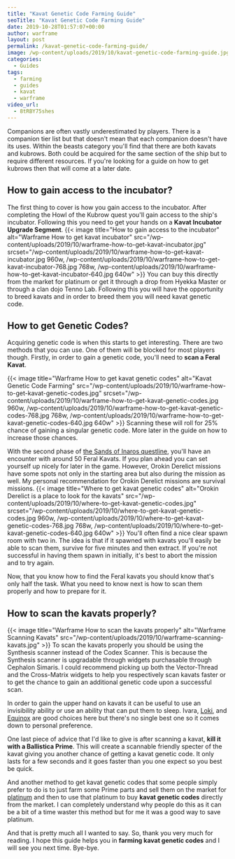 ```yaml
---
title: "Kavat Genetic Code Farming Guide"
seoTitle: "Kavat Genetic Code Farming Guide"
date: 2019-10-28T01:57:07+00:00
author: warframe
layout: post
permalink: /kavat-genetic-code-farming-guide/
image: /wp-content/uploads/2019/10/kavat-genetic-code-farming-guide.jpg
categories:
  - Guides
tags:
  - farming
  - guides
  - kavat
  - warframe
video_url:
  - 8tRBY75shes
---
```

Companions are often vastly underestimated by players. There is a companion tier list but that doesn't mean that each companion doesn't have its uses. <!--more--> Within the beasts category you'll find that there are both kavats and kubrows. Both could be acquired for the same section of the ship but to require different resources. If you're looking for a guide on how to get kubrows then that will come at a later date. 

## How to gain access to the incubator?
The first thing to cover is how you gain access to the incubator. After completing the Howl of the Kubrow quest you'll gain access to the ship's incubator. Following this you need to get your hands on a <b>Kavat Incubator Upgrade Segment</b>. 
{{< image title=\"How to gain access to the incubator\" alt=\"Warframe How to get kavat incubator\" src=\"/wp-content/uploads/2019/10/warframe-how-to-get-kavat-incubator.jpg\" srcset=\"/wp-content/uploads/2019/10/warframe-how-to-get-kavat-incubator.jpg 960w, /wp-content/uploads/2019/10/warframe-how-to-get-kavat-incubator-768.jpg 768w, /wp-content/uploads/2019/10/warframe-how-to-get-kavat-incubator-640.jpg 640w\" >}}
You can buy this directly from the market for platinum or get it through a drop from Hyekka Master or through a clan dojo Tenno Lab. Following this you will have the opportunity to breed kavats and in order to breed them you will need kavat genetic code. 

## How to get Genetic Codes?
Acquiring genetic code is when this starts to get interesting. There are two methods that you can use. One of them will be blocked for most players though. Firstly, in order to gain a genetic code, you'll need to <b>scan a Feral Kavat</b>. 

{{< image title=\"Warframe How to get kavat genetic codes\" alt=\"Kavat Genetic Code Farming\" src=\"/wp-content/uploads/2019/10/warframe-how-to-get-kavat-genetic-codes.jpg\" srcset=\"/wp-content/uploads/2019/10/warframe-how-to-get-kavat-genetic-codes.jpg 960w, /wp-content/uploads/2019/10/warframe-how-to-get-kavat-genetic-codes-768.jpg 768w, /wp-content/uploads/2019/10/warframe-how-to-get-kavat-genetic-codes-640.jpg 640w\" >}}
Scanning these will roll for 25% chance of gaining a singular genetic code. More later in the guide on how to increase those chances. 

With the second phase of [the Sands of Inaros questline](/how-to-get-inaros/ "How to get Inaros"), you'll have an encounter with around 50 Feral Kavats. If you plan ahead you can set yourself up nicely for later in the game. However, Orokin Derelict missions have some spots not only in the starting area but also during the mission as well. My personal recommendation for Orokin Derelict missions are survival missions. 
{{< image title=\"Where to get kavat genetic codes\" alt=\"Orokin Derelict is a place to look for the kavats\" src=\"/wp-content/uploads/2019/10/where-to-get-kavat-genetic-codes.jpg\" srcset=\"/wp-content/uploads/2019/10/where-to-get-kavat-genetic-codes.jpg 960w, /wp-content/uploads/2019/10/where-to-get-kavat-genetic-codes-768.jpg 768w, /wp-content/uploads/2019/10/where-to-get-kavat-genetic-codes-640.jpg 640w\" >}}
You'll often find a nice clear spawn room with two in. The idea is that if it spawned with kavats you'll easily be able to scan them, survive for five minutes and then extract. If you're not successful in having them spawn in initially, it's best to abort the mission and to try again. 

Now, that you know how to find the Feral kavats you should know that's only half the task. What you need to know next is how to scan them properly and how to prepare for it. 

## How to scan the kavats properly?
{{< image title=\"Warframe How to scan the kavats properly\" alt=\"Warframe Scanning Kavats\" src=\"/wp-content/uploads/2019/10/warframe-scanning-kavats.jpg\" >}}
To scan the kavats properly you should be using the Synthesis scanner instead of the Codex Scanner. This is because the Synthesis scanner is upgradable through widgets purchasable through Cephalon Simaris. I could recommend picking up both the Vector-Thread and the Cross-Matrix widgets to help you respectively scan kavats faster or to get the chance to gain an additional genetic code upon a successful scan. 

In order to gain the upper hand on kavats it can be useful to use an invisibility ability or use an ability that can put them to sleep. Ivara, [Loki](/loki-invisibility-disarm-build/ "Loki Invisibility/Disarm Build"), and [Equinox](/equinox-focus-farm-build/ "Equinox Focus Farm Build") are good choices here but there's no single best one so it comes down to personal preference. 

One last piece of advice that I'd like to give is after scanning a kavat, <b>kill it with a Ballistica Prime</b>. This will create a scannable friendly specter of the kavat giving you another chance of getting a kavat genetic code. It only lasts for a few seconds and it goes faster than you one expect so you best be quick. 

And another method to get kavat genetic codes that some people simply prefer to do is to just farm some Prime parts and sell them on the market for [platinum](/ways-earn-platinum/ "10 Ways to Earn Platinum") and then to use that platinum to buy **kavat genetic codes** directly from the market. I can completely understand why people do this as it can be a bit of a time waster this method but for me it was a good way to save platinum. 

And that is pretty much all I wanted to say. So, thank you very much for reading. I hope this guide helps you in **farming kavat genetic codes** and I will see you next time. Bye-bye.
